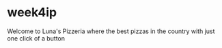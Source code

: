 # week4ip
Welcome to Luna's Pizzeria where the best pizzas in the country with just one click of a button
